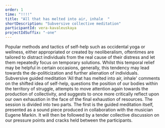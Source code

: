 ```yaml
---
order: 1
time: "!!!!"
title: "All that has melted into air, inhale  "
shortDescription: "Subversive collective meditation"
participantId: vera-kavaleuskaya
projectIdSuffix: "-one"
---
```


Popular methods and tactics of self-help such as occidental yoga or wellness, either appropriated or created by neoliberalism, oftentimes are tailored to distract individuals from the real cause of their distress and let them repeatedly focus on temporary solutions. Whilst this temporal relief may be helpful in certain occasions, generally, this tendency may lead towards the de-politicization and further alienation of individuals. Subversive guided meditation 'All that has melted into air, inhale' comments on the shifted idea of self-help, questions the position of our bodies within the territory of struggle, attempts to move attention again towards the production of collectivity, and suggests to once more critically reflect upon our own exhaustion in the face of the final exhaustion of resources.
The session is divided into two parts. The first is the guided meditation itself, presented as a sound piece produced in collaboration with the musician Eugene Markin. It will then be followed by a tender collective discussion on our pressure points and cracks held between the participants. 

